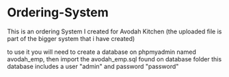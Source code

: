 # Ordering-System
This is an ordering System I created for Avodah Kitchen (the uploaded file is part of the bigger system that i have created)

to use it you will need to create a database on phpmyadmin named avodah_emp, then import the avodah_emp.sql found on database folder
this database includes a user "admin" and password "password" 
